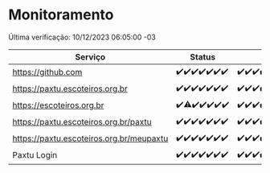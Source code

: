 # Monitoramento

Última verificação: 10/12/2023 06:05:00 -03

|Serviço|Status|Últimas 24h|
|---|---|---|
|https://github.com|<span title="2023-12-03: OK=24">✔️</span><span title="2023-12-04: OK=24">✔️</span><span title="2023-12-05: OK=24">✔️</span><span title="2023-12-06: OK=23">✔️</span><span title="2023-12-07: OK=24">✔️</span><span title="2023-12-08: OK=24">✔️</span><span title="2023-12-09: OK=10">✔️</span>|<span title="09/12/2023 07:05:00 -03 : 200">✔️</span><span title="09/12/2023 08:03:00 -03 : 200">✔️</span><span title="09/12/2023 09:10:00 -03 : 200">✔️</span><span title="09/12/2023 10:06:00 -03 : 200">✔️</span><span title="09/12/2023 11:03:00 -03 : 200">✔️</span><span title="09/12/2023 12:03:00 -03 : 200">✔️</span><span title="09/12/2023 13:06:00 -03 : 200">✔️</span><span title="09/12/2023 14:03:00 -03 : 200">✔️</span><span title="09/12/2023 15:07:00 -03 : 200">✔️</span><span title="09/12/2023 16:02:00 -03 : 200">✔️</span><span title="09/12/2023 17:06:00 -03 : 200">✔️</span><span title="09/12/2023 18:03:00 -03 : 200">✔️</span><span title="09/12/2023 19:03:00 -03 : 200">✔️</span><span title="09/12/2023 20:05:00 -03 : 200">✔️</span><span title="09/12/2023 21:33:00 -03 : 200">✔️</span><span title="09/12/2023 22:52:00 -03 : 200">✔️</span><span title="09/12/2023 23:22:00 -03 : 200">✔️</span><span title="10/12/2023 00:06:00 -03 : 200">✔️</span><span title="10/12/2023 01:07:00 -03 : 200">✔️</span><span title="10/12/2023 02:05:00 -03 : 200">✔️</span><span title="10/12/2023 03:07:00 -03 : 200">✔️</span><span title="10/12/2023 04:04:00 -03 : 200">✔️</span><span title="10/12/2023 05:08:00 -03 : 200">✔️</span><span title="10/12/2023 06:04:00 -03 : 200">✔️</span>|
|https://paxtu.escoteiros.org.br|<span title="2023-12-03: OK=24">✔️</span><span title="2023-12-04: OK=24">✔️</span><span title="2023-12-05: OK=24">✔️</span><span title="2023-12-06: OK=23">✔️</span><span title="2023-12-07: OK=24">✔️</span><span title="2023-12-08: OK=24">✔️</span><span title="2023-12-09: OK=10">✔️</span>|<span title="09/12/2023 07:05:00 -03 : 200">✔️</span><span title="09/12/2023 08:03:00 -03 : 200">✔️</span><span title="09/12/2023 09:10:00 -03 : 200">✔️</span><span title="09/12/2023 10:06:00 -03 : 200">✔️</span><span title="09/12/2023 11:03:00 -03 : 200">✔️</span><span title="09/12/2023 12:03:00 -03 : 200">✔️</span><span title="09/12/2023 13:06:00 -03 : 200">✔️</span><span title="09/12/2023 14:03:00 -03 : 200">✔️</span><span title="09/12/2023 15:07:00 -03 : 200">✔️</span><span title="09/12/2023 16:02:00 -03 : 200">✔️</span><span title="09/12/2023 17:06:00 -03 : 200">✔️</span><span title="09/12/2023 18:03:00 -03 : 200">✔️</span><span title="09/12/2023 19:03:00 -03 : 200">✔️</span><span title="09/12/2023 20:05:00 -03 : 200">✔️</span><span title="09/12/2023 21:33:00 -03 : 200">✔️</span><span title="09/12/2023 22:52:00 -03 : 200">✔️</span><span title="09/12/2023 23:22:00 -03 : 200">✔️</span><span title="10/12/2023 00:06:00 -03 : 200">✔️</span><span title="10/12/2023 01:07:00 -03 : 200">✔️</span><span title="10/12/2023 02:05:00 -03 : 200">✔️</span><span title="10/12/2023 03:07:00 -03 : 200">✔️</span><span title="10/12/2023 04:04:00 -03 : 200">✔️</span><span title="10/12/2023 05:08:00 -03 : 200">✔️</span><span title="10/12/2023 06:04:00 -03 : 200">✔️</span>|
|https://escoteiros.org.br|<span title="2023-12-03: OK=24">✔️</span><span title="2023-12-04: OK=23, Falhas=1">⚠️</span><span title="2023-12-05: OK=24">✔️</span><span title="2023-12-06: OK=23">✔️</span><span title="2023-12-07: OK=24">✔️</span><span title="2023-12-08: OK=24">✔️</span><span title="2023-12-09: OK=10">✔️</span>|<span title="09/12/2023 07:05:00 -03 : 200">✔️</span><span title="09/12/2023 08:03:00 -03 : 200">✔️</span><span title="09/12/2023 09:10:00 -03 : 200">✔️</span><span title="09/12/2023 10:06:00 -03 : 200">✔️</span><span title="09/12/2023 11:03:00 -03 : 200">✔️</span><span title="09/12/2023 12:03:00 -03 : 200">✔️</span><span title="09/12/2023 13:06:00 -03 : 200">✔️</span><span title="09/12/2023 14:03:00 -03 : 200">✔️</span><span title="09/12/2023 15:07:00 -03 : 200">✔️</span><span title="09/12/2023 16:02:00 -03 : 200">✔️</span><span title="09/12/2023 17:06:00 -03 : 200">✔️</span><span title="09/12/2023 18:03:00 -03 : 200">✔️</span><span title="09/12/2023 19:03:00 -03 : 200">✔️</span><span title="09/12/2023 20:05:00 -03 : 200">✔️</span><span title="09/12/2023 21:33:00 -03 : 200">✔️</span><span title="09/12/2023 22:52:00 -03 : 200">✔️</span><span title="09/12/2023 23:22:00 -03 : 200">✔️</span><span title="10/12/2023 00:06:00 -03 : 200">✔️</span><span title="10/12/2023 01:07:00 -03 : 200">✔️</span><span title="10/12/2023 02:05:00 -03 : 200">✔️</span><span title="10/12/2023 03:07:00 -03 : 200">✔️</span><span title="10/12/2023 04:04:00 -03 : 200">✔️</span><span title="10/12/2023 05:08:00 -03 : 200">✔️</span><span title="10/12/2023 06:05:00 -03 : 200">✔️</span>|
|https://paxtu.escoteiros.org.br/paxtu|<span title="2023-12-03: OK=24">✔️</span><span title="2023-12-04: OK=24">✔️</span><span title="2023-12-05: OK=24">✔️</span><span title="2023-12-06: OK=23">✔️</span><span title="2023-12-07: OK=24">✔️</span><span title="2023-12-08: OK=24">✔️</span><span title="2023-12-09: OK=10">✔️</span>|<span title="09/12/2023 07:05:00 -03 : 200">✔️</span><span title="09/12/2023 08:03:00 -03 : 200">✔️</span><span title="09/12/2023 09:10:00 -03 : 200">✔️</span><span title="09/12/2023 10:06:00 -03 : 200">✔️</span><span title="09/12/2023 11:03:00 -03 : 200">✔️</span><span title="09/12/2023 12:03:00 -03 : 200">✔️</span><span title="09/12/2023 13:06:00 -03 : 200">✔️</span><span title="09/12/2023 14:03:00 -03 : 200">✔️</span><span title="09/12/2023 15:07:00 -03 : 200">✔️</span><span title="09/12/2023 16:02:00 -03 : 200">✔️</span><span title="09/12/2023 17:06:00 -03 : 200">✔️</span><span title="09/12/2023 18:03:00 -03 : 200">✔️</span><span title="09/12/2023 19:03:00 -03 : 200">✔️</span><span title="09/12/2023 20:05:00 -03 : 200">✔️</span><span title="09/12/2023 21:34:00 -03 : 200">✔️</span><span title="09/12/2023 22:52:00 -03 : 200">✔️</span><span title="09/12/2023 23:22:00 -03 : 200">✔️</span><span title="10/12/2023 00:06:00 -03 : 200">✔️</span><span title="10/12/2023 01:07:00 -03 : 200">✔️</span><span title="10/12/2023 02:05:00 -03 : 200">✔️</span><span title="10/12/2023 03:07:00 -03 : 200">✔️</span><span title="10/12/2023 04:04:00 -03 : 200">✔️</span><span title="10/12/2023 05:08:00 -03 : 200">✔️</span><span title="10/12/2023 06:05:00 -03 : 200">✔️</span>|
|https://paxtu.escoteiros.org.br/meupaxtu|<span title="2023-12-03: OK=24">✔️</span><span title="2023-12-04: OK=24">✔️</span><span title="2023-12-05: OK=24">✔️</span><span title="2023-12-06: OK=23">✔️</span><span title="2023-12-07: OK=24">✔️</span><span title="2023-12-08: OK=24">✔️</span><span title="2023-12-09: OK=10">✔️</span>|<span title="09/12/2023 07:05:00 -03 : 200">✔️</span><span title="09/12/2023 08:03:00 -03 : 200">✔️</span><span title="09/12/2023 09:10:00 -03 : 200">✔️</span><span title="09/12/2023 10:06:00 -03 : 200">✔️</span><span title="09/12/2023 11:03:00 -03 : 200">✔️</span><span title="09/12/2023 12:03:00 -03 : 200">✔️</span><span title="09/12/2023 13:06:00 -03 : 200">✔️</span><span title="09/12/2023 14:03:00 -03 : 200">✔️</span><span title="09/12/2023 15:07:00 -03 : 200">✔️</span><span title="09/12/2023 16:02:00 -03 : 200">✔️</span><span title="09/12/2023 17:06:00 -03 : 200">✔️</span><span title="09/12/2023 18:03:00 -03 : 200">✔️</span><span title="09/12/2023 19:03:00 -03 : 200">✔️</span><span title="09/12/2023 20:05:00 -03 : 200">✔️</span><span title="09/12/2023 21:34:00 -03 : 200">✔️</span><span title="09/12/2023 22:52:00 -03 : 200">✔️</span><span title="09/12/2023 23:22:00 -03 : 200">✔️</span><span title="10/12/2023 00:06:00 -03 : 200">✔️</span><span title="10/12/2023 01:07:00 -03 : 200">✔️</span><span title="10/12/2023 02:05:00 -03 : 200">✔️</span><span title="10/12/2023 03:07:00 -03 : 200">✔️</span><span title="10/12/2023 04:04:00 -03 : 200">✔️</span><span title="10/12/2023 05:08:00 -03 : 200">✔️</span><span title="10/12/2023 06:05:00 -03 : 200">✔️</span>|
|Paxtu Login|<span title="2023-12-03: OK=24">✔️</span><span title="2023-12-04: OK=24">✔️</span><span title="2023-12-05: OK=24">✔️</span><span title="2023-12-06: OK=23">✔️</span><span title="2023-12-07: OK=24">✔️</span><span title="2023-12-08: OK=24">✔️</span><span title="2023-12-09: OK=10">✔️</span>|<span title="09/12/2023 07:05:00 -03 : 200">✔️</span><span title="09/12/2023 08:03:00 -03 : 200">✔️</span><span title="09/12/2023 09:10:00 -03 : 200">✔️</span><span title="09/12/2023 10:06:00 -03 : 200">✔️</span><span title="09/12/2023 11:03:00 -03 : 200">✔️</span><span title="09/12/2023 12:03:00 -03 : 200">✔️</span><span title="09/12/2023 13:06:00 -03 : 200">✔️</span><span title="09/12/2023 14:03:00 -03 : 200">✔️</span><span title="09/12/2023 15:07:00 -03 : 200">✔️</span><span title="09/12/2023 16:02:00 -03 : 200">✔️</span><span title="09/12/2023 17:06:00 -03 : 200">✔️</span><span title="09/12/2023 18:03:00 -03 : 200">✔️</span><span title="09/12/2023 19:03:00 -03 : 200">✔️</span><span title="09/12/2023 20:05:00 -03 : 200">✔️</span><span title="09/12/2023 21:34:00 -03 : 200">✔️</span><span title="09/12/2023 22:52:00 -03 : 200">✔️</span><span title="09/12/2023 23:22:00 -03 : 200">✔️</span><span title="10/12/2023 00:06:00 -03 : 200">✔️</span><span title="10/12/2023 01:07:00 -03 : 200">✔️</span><span title="10/12/2023 02:05:00 -03 : 200">✔️</span><span title="10/12/2023 03:07:00 -03 : 200">✔️</span><span title="10/12/2023 04:04:00 -03 : 200">✔️</span><span title="10/12/2023 05:08:00 -03 : 200">✔️</span><span title="10/12/2023 06:05:00 -03 : 200">✔️</span>|
